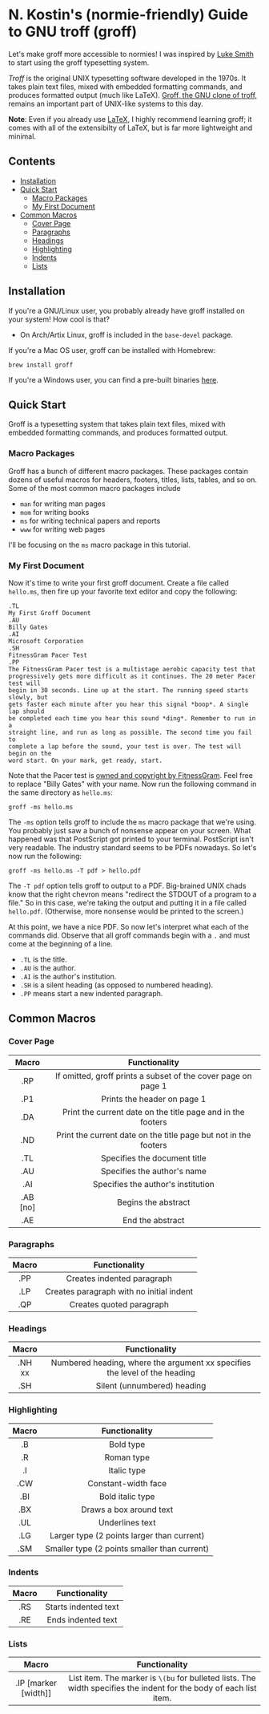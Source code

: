 # N. Kostin's (normie-friendly) Guide to GNU troff (groff)

Let's make groff more accessible to normies! I was inspired by [Luke Smith](https://lukesmith.xyz) to start using the groff typesetting system.

_Troff_ is the original UNIX typesetting software developed in the 1970s. It takes plain text files, mixed with embedded formatting commands, and produces formatted output (much like LaTeX). [Groff, the GNU clone of troff,](https://gnu.org/software/groff/) remains an important part of UNIX-like systems to this day.

**Note**: Even if you already use [LaTeX](https://github.com/nkostin4/LaTeX-templates), I highly recommend learning groff; it comes with all of the extensibilty of LaTeX, but is far more lightweight and minimal.

## Contents

* [Installation](#installation)
* [Quick Start](#quick-start)
	* [Macro Packages](#macro-packages)
	* [My First Document](#my-first-document)
* [Common Macros](#common-macros)
	* [Cover Page](#cover-page)
	* [Paragraphs](#paragraphs)
	* [Headings](#headings)
	* [Highlighting](#highlighting)
	* [Indents](#indents)
	* [Lists](#lists)

## Installation

If you're a GNU/Linux user, you probably already have groff installed on your system! How cool is that?

- On Arch/Artix Linux, groff is included in the `base-devel` package.

If you're a Mac OS user, groff can be installed with Homebrew:

```
brew install groff
```

If you're a Windows user, you can find a pre-built binaries [here](https://sourceforge.net/projects/ezwinports/files/).

## Quick Start

Groff is a typesetting system that takes plain text files, mixed with embedded formatting commands, and produces formatted output.

### Macro Packages

Groff has a bunch of different macro packages. These packages contain dozens of useful macros for headers, footers, titles, lists, tables, and so on. Some of the most common macro packages include

- `man` for writing man pages
- `mom` for writing books
- `ms` for writing technical papers and reports
- `www` for writing web pages

I'll be focusing on the `ms` macro package in this tutorial.

### My First Document

Now it's time to write your first groff document. Create a file called `hello.ms`, then fire up your favorite text editor and copy the following: 

```
.TL
My First Groff Document
.AU
Billy Gates
.AI
Microsoft Corporation
.SH
FitnessGram Pacer Test
.PP
The FitnessGram Pacer test is a multistage aerobic capacity test that
progressively gets more difficult as it continues. The 20 meter Pacer test will
begin in 30 seconds. Line up at the start. The running speed starts slowly, but
gets faster each minute after you hear this signal *boop*. A single lap should
be completed each time you hear this sound *ding*. Remember to run in a
straight line, and run as long as possible. The second time you fail to
complete a lap before the sound, your test is over. The test will begin on the
word start. On your mark, get ready, start.
```

Note that the Pacer test is [owned and copyright by FitnessGram](https://www.fitnessgrampacertest.com/). Feel free to replace "Billy Gates" with your name. Now run the following command in the same directory as `hello.ms`:

```
groff -ms hello.ms
```

The `-ms` option tells groff to include the `ms` macro package that we're using. You probably just saw a bunch of nonsense appear on your screen. What happened was that PostScript got printed to your terminal. PostScript isn't very readable. The industry standard seems to be PDFs nowadays. So let's now run the following:

```
groff -ms hello.ms -T pdf > hello.pdf
```

The `-T pdf` option tells groff to output to a PDF. Big-brained UNIX chads know that the right chevron means "redirect the STDOUT of a program to a file." So in this case, we're taking the output and putting it in a file called `hello.pdf`. (Otherwise, more nonsense would be printed to the screen.) 

At this point, we have a nice PDF. So now let's interpret what each of the commands did. Observe that all groff commands begin with a `.` and must come at the beginning of a line.

- `.TL` is the title.
- `.AU` is the author.
- `.AI` is the author's institution.
- `.SH` is a silent heading (as opposed to numbered heading).
- `.PP` means start a new indented paragraph.

## Common Macros

### Cover Page

| Macro | Functionality |
|:-----:|:-------------:|
| .RP | If omitted, groff prints a subset of the cover page on page 1 |
| .P1 | Prints the header on page 1 |
| .DA | Print the current date on the title page and in the footers |
| .ND | Print the current date on the title page but not in the footers | 
| .TL | Specifies the document title |
| .AU | Specifies the author's name |
| .AI | Specifies the author's institution |
| .AB [no] | Begins the abstract |
| .AE | End the abstract |

### Paragraphs

| Macro | Functionality |
|:-----:|:-------------:|
| .PP | Creates indented paragraph |
| .LP | Creates paragraph with no initial indent |
| .QP | Creates quoted paragraph |

### Headings

| Macro | Functionality |
|:-----:|:-------------:|
| .NH xx | Numbered heading, where the argument xx specifies the level of the heading |
| .SH | Silent (unnumbered) heading |

### Highlighting

| Macro | Functionality |
|:-----:|:-------------:|
| .B | Bold type |
| .R | Roman type |
| .I | Italic type |
| .CW | Constant-width face |
| .BI | Bold italic type |
| .BX | Draws a box around text |
| .UL | Underlines text |
| .LG | Larger type (2 points larger than current) |
| .SM | Smaller type (2 points smaller than current) |

### Indents

| Macro | Functionality |
|:-----:|:-------------:|
| .RS | Starts indented text |
| .RE | Ends indented text |

### Lists

| Macro | Functionality |
|:-----:|:-------------:|
| .IP [marker [width]] | List item. The marker is `\(bu` for bulleted lists. The width specifies the indent for the body of each list item. |
